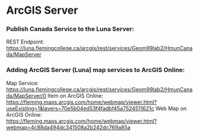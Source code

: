 ArcGIS Server
============

### Publish Canada Service to the Luna Server:

REST Endpoint: https://luna.flemingcollege.ca/arcgis/rest/services/Geom99lab2/HmunCanada/MapServer

### Adding ArcGIS Server (Luna) map services to ArcGIS Online: 

Map Service: https://luna.flemingcollege.ca/arcgis/rest/services/Geom99lab2/HmunCanada/MapServer/0
Item on ArcGIS Online: https://fleming.maps.arcgis.com/home/webmap/viewer.html?useExisting=1&layers=70e5b04ed53f4fadbf45a7524511621c
Web Map on ArcGIS Online: https://fleming.maps.arcgis.com/home/webmap/viewer.html?webmap=4c88da494dc341508a2b242dc769a85a

<pre>
<code>
